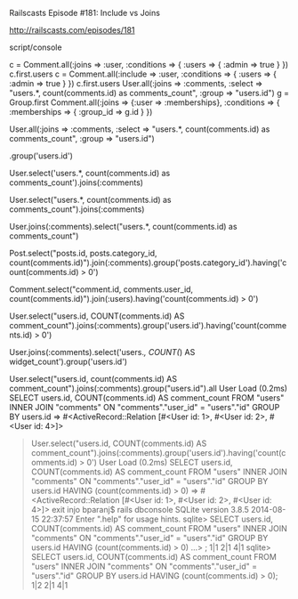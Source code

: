 Railscasts Episode #181: Include vs Joins

http://railscasts.com/episodes/181

script/console

  c = Comment.all(:joins => :user, :conditions => { :users => { :admin => true } })
  c.first.users
  c = Comment.all(:include => :user, :conditions => { :users => { :admin => true } })
  c.first.users
  User.all(:joins => :comments, :select => "users.*, count(comments.id) as comments_count", :group => "users.id")
  g = Group.first
  Comment.all(:joins => {:user => :memberships}, :conditions => { :memberships => { :group_id => g.id } })


User.all(:joins => :comments, :select => "users.*, count(comments.id) as comments_count", :group => "users.id")




.group('users.id')

User.select('users.*, count(comments.id) as comments_count').joins(:comments)

User.select("users.*, count(comments.id) as comments_count").joins(:comments)

User.joins(:comments).select("users.*, count(comments.id) as comments_count")

Post.select("posts.id, posts.category_id, count(comments.id)").join(:comments).group('posts.category_id').having('count(comments.id) > 0')


Comment.select("comment.id, comments.user_id, count(comments.id)").join(:users).having('count(comments.id) > 0')


User.select("users.id, COUNT(comments.id) AS comment_count").joins(:comments).group('users.id').having('count(comments.id) > 0')

User.joins(:comments).select('users.*, COUNT(*) AS widget_count').group('users.id')



User.select("users.id, count(comments.id) AS comment_count").joins(:comments).group("users.id").all
  User Load (0.2ms)  SELECT users.id, COUNT(comments.id) AS comment_count FROM "users" INNER JOIN "comments" ON "comments"."user_id" = "users"."id" GROUP BY users.id
 => #<ActiveRecord::Relation [#<User id: 1>, #<User id: 2>, #<User id: 4>]>
	 
	 
> User.select("users.id, COUNT(comments.id) AS comment_count").joins(:comments).group('users.id').having('count(comments.id) > 0')
  User Load (0.2ms)  SELECT users.id, COUNT(comments.id) AS comment_count FROM "users" INNER JOIN "comments" ON "comments"."user_id" = "users"."id" GROUP BY users.id HAVING (count(comments.id) > 0)
 => #<ActiveRecord::Relation [#<User id: 1>, #<User id: 2>, #<User id: 4>]>
> exit
injo bparanj$ rails dbconsole
SQLite version 3.8.5 2014-08-15 22:37:57
Enter ".help" for usage hints.
sqlite> SELECT users.id, COUNT(comments.id) AS comment_count FROM "users" INNER JOIN "comments" ON "comments"."user_id" = "users"."id" GROUP BY users.id HAVING (count(comments.id) > 0)
   ...> ;
1|1
2|1
4|1
sqlite> SELECT users.id, COUNT(comments.id) AS comment_count FROM "users" INNER JOIN "comments" ON "comments"."user_id" = "users"."id" GROUP BY users.id HAVING (count(comments.id) > 0);
1|2
2|1
4|1
